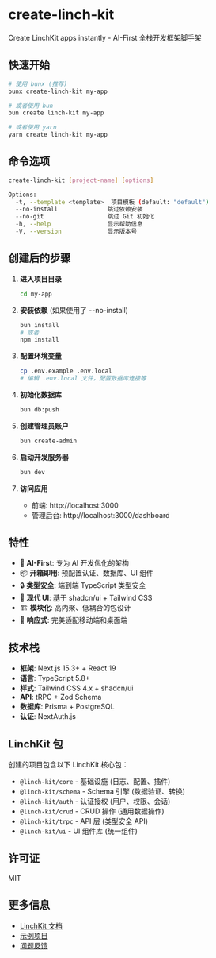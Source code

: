 # create-linch-kit

Create LinchKit apps instantly - AI-First 全栈开发框架脚手架

## 快速开始

```bash
# 使用 bunx (推荐)
bunx create-linch-kit my-app

# 或者使用 bun
bun create linch-kit my-app

# 或者使用 yarn
yarn create linch-kit my-app
```

## 命令选项

```bash
create-linch-kit [project-name] [options]

Options:
  -t, --template <template>  项目模板 (default: "default")
  --no-install              跳过依赖安装
  --no-git                  跳过 Git 初始化
  -h, --help                显示帮助信息
  -V, --version             显示版本号
```

## 创建后的步骤

1. **进入项目目录**

   ```bash
   cd my-app
   ```

2. **安装依赖** (如果使用了 --no-install)

   ```bash
   bun install
   # 或者
   npm install
   ```

3. **配置环境变量**

   ```bash
   cp .env.example .env.local
   # 编辑 .env.local 文件，配置数据库连接等
   ```

4. **初始化数据库**

   ```bash
   bun db:push
   ```

5. **创建管理员账户**

   ```bash
   bun create-admin
   ```

6. **启动开发服务器**

   ```bash
   bun dev
   ```

7. **访问应用**
   - 前端: http://localhost:3000
   - 管理后台: http://localhost:3000/dashboard

## 特性

- 🚀 **AI-First**: 专为 AI 开发优化的架构
- 📦 **开箱即用**: 预配置认证、数据库、UI 组件
- 🔒 **类型安全**: 端到端 TypeScript 类型安全
- 🎨 **现代 UI**: 基于 shadcn/ui + Tailwind CSS
- 🏗️ **模块化**: 高内聚、低耦合的包设计
- 📱 **响应式**: 完美适配移动端和桌面端

## 技术栈

- **框架**: Next.js 15.3+ + React 19
- **语言**: TypeScript 5.8+
- **样式**: Tailwind CSS 4.x + shadcn/ui
- **API**: tRPC + Zod Schema
- **数据库**: Prisma + PostgreSQL
- **认证**: NextAuth.js

## LinchKit 包

创建的项目包含以下 LinchKit 核心包：

- `@linch-kit/core` - 基础设施 (日志、配置、插件)
- `@linch-kit/schema` - Schema 引擎 (数据验证、转换)
- `@linch-kit/auth` - 认证授权 (用户、权限、会话)
- `@linch-kit/crud` - CRUD 操作 (通用数据操作)
- `@linch-kit/trpc` - API 层 (类型安全 API)
- `@linch-kit/ui` - UI 组件库 (统一组件)

## 许可证

MIT

## 更多信息

- [LinchKit 文档](https://github.com/laofahai/linch-kit)
- [示例项目](https://github.com/laofahai/linch-kit/tree/main/apps/starter)
- [问题反馈](https://github.com/laofahai/linch-kit/issues)
